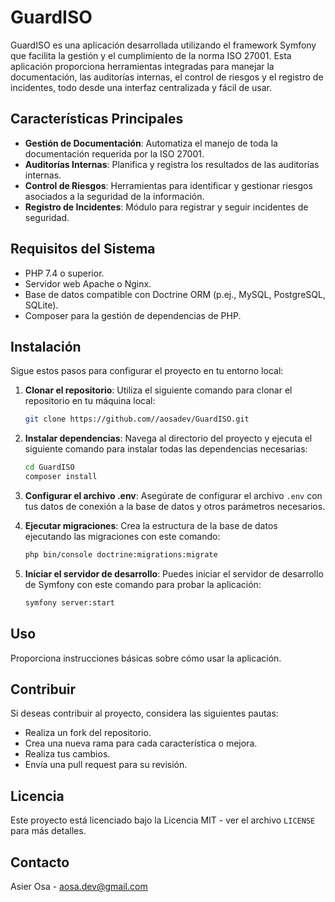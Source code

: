 
# GuardISO

GuardISO es una aplicación desarrollada utilizando el framework Symfony que facilita la gestión y el cumplimiento de la norma ISO 27001. Esta aplicación proporciona herramientas integradas para manejar la documentación, las auditorías internas, el control de riesgos y el registro de incidentes, todo desde una interfaz centralizada y fácil de usar.

## Características Principales

- **Gestión de Documentación**: Automatiza el manejo de toda la documentación requerida por la ISO 27001.
- **Auditorías Internas**: Planifica y registra los resultados de las auditorías internas.
- **Control de Riesgos**: Herramientas para identificar y gestionar riesgos asociados a la seguridad de la información.
- **Registro de Incidentes**: Módulo para registrar y seguir incidentes de seguridad.

## Requisitos del Sistema

- PHP 7.4 o superior.
- Servidor web Apache o Nginx.
- Base de datos compatible con Doctrine ORM (p.ej., MySQL, PostgreSQL, SQLite).
- Composer para la gestión de dependencias de PHP.

## Instalación

Sigue estos pasos para configurar el proyecto en tu entorno local:

1. **Clonar el repositorio**:
   Utiliza el siguiente comando para clonar el repositorio en tu máquina local:
   ```bash
   git clone https://github.com//aosadev/GuardISO.git
   ```

2. **Instalar dependencias**:
   Navega al directorio del proyecto y ejecuta el siguiente comando para instalar todas las dependencias necesarias:
   ```bash
   cd GuardISO
   composer install
   ```

3. **Configurar el archivo .env**:
   Asegúrate de configurar el archivo `.env` con tus datos de conexión a la base de datos y otros parámetros necesarios.

4. **Ejecutar migraciones**:
   Crea la estructura de la base de datos ejecutando las migraciones con este comando:
   ```bash
   php bin/console doctrine:migrations:migrate
   ```

5. **Iniciar el servidor de desarrollo**:
   Puedes iniciar el servidor de desarrollo de Symfony con este comando para probar la aplicación:
   ```bash
   symfony server:start
   ```

## Uso

Proporciona instrucciones básicas sobre cómo usar la aplicación.

## Contribuir

Si deseas contribuir al proyecto, considera las siguientes pautas:
- Realiza un fork del repositorio.
- Crea una nueva rama para cada característica o mejora.
- Realiza tus cambios.
- Envía una pull request para su revisión.

## Licencia

Este proyecto está licenciado bajo la Licencia MIT - ver el archivo `LICENSE` para más detalles.

## Contacto

Asier Osa - aosa.dev@gmail.com

